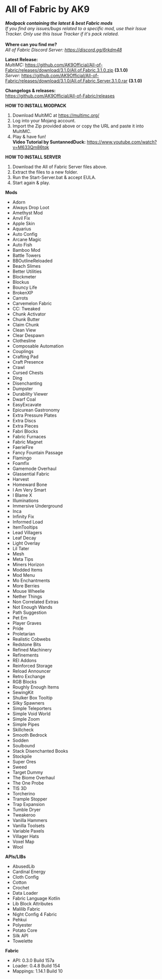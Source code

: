 # All of Fabric by AK9
***Modpack containing the latest &amp; best Fabric mods*** \
*If you find any issues/bugs related to a specific mod, use their Issue Tracker. Only use this Issue Tracker if it's pack related.*\
\
**Where can you find me?**\
*All of Fabric Discord Server: https://discord.gg/6rkdm48*

**Latest Release:**\
*MultiMC:*
https://github.com/AK9Official/All-of-Fabric/releases/download/3.1.0/All.of.Fabric.3.1.0.zip **(3.1.0)**\
*Server:*
https://github.com/AK9Official/All-of-Fabric/releases/download/3.1.0/All.of.Fabric.Server.3.1.0.rar **(3.1.0)**


**Changelogs & releases:**\
https://github.com/AK9Official/All-of-Fabric/releases 


**HOW TO INSTALL MODPACK**
1. Download MultiMC at https://multimc.org/
2. Log into your Mojang account.
3. Import the Zip provided above or copy the URL and paste it into MultiMC.
4. Play & have fun!\
**Video Tutorial by SuntannedDuck:** https://www.youtube.com/watch?v=M633Qm86tqk

**HOW TO INSTALL SERVER**
1. Download the All of Fabric Server files above.
2. Extract the files to a new folder.
3. Run the Start-Server.bat & accept EULA.
4. Start again & play.


**Mods**
+ Adorn
+ Always Drop Loot
+ Amethyst Mod
+ Anvil Fix
+ Apple Skin
+ Aquarius
+ Auto Config
+ Arcane Magic
+ Auto Fish
+ Bamboo Mod
+ Battle Towers
+ BBOutlineReloaded
+ Beach Slimes
+ Better Utilities
+ Blockmeter
+ Blockus
+ Bouncy Life
+ BrokenXP
+ Carrots
+ Carvemelon Fabric
+ CC: Tweaked
+ Chunk Activator
+ Chunk Butter
+ Claim Chunk
+ Clean View
+ Clear Despawn
+ Clothesline
+ Composable Automation
+ Couplings
+ Crafting Pad
+ Craft Presence
+ Crawl
+ Cursed Chests
+ Ding
+ Disenchanting
+ Dumpster
+ Durability Viewer
+ Dwarf Coal
+ EasyExcavate
+ Epicurean Gastronomy
+ Extra Pressure Plates
+ Extra Discs
+ Extra Pieces
+ Fabri Blocks
+ Fabric Furnaces
+ Fabric Magnet
+ FaerieFire
+ Fancy Fountain Passage
+ Flamingo
+ Foamfix
+ Gamemode Overhaul
+ Glassential Fabric
+ Harvest
+ Homeward Bone
+ I Am Very Smart
+ I Blame X
+ Illuminations
+ Immersive Underground
+ Inca
+ Infinity Fix
+ Informed Load
+ ItemTooltips
+ Lead Villagers
+ Leaf Decay
+ Light Overlay
+ Lil Tater
+ Mesh
+ Meta Tips
+ Miners Horizon
+ Modded Items
+ Mod Menu
+ Mo Enchantments
+ More Berries
+ Mouse Wheelie
+ Nether Things
+ Non Correlated Extras
+ Not Enough Wands
+ Path Suggestion
+ Pet Em
+ Player Graves
+ Pride
+ Proletarian
+ Realistic Cobwebs
+ Redstone Bits
+ Refined Machinery
+ Refinements
+ REI Addons
+ Reinforced Storage
+ Reload Announcer
+ Retro Exchange
+ RGB Blocks
+ Roughly Enough Items
+ SewingKit
+ Shulker Box Tooltip
+ Silky Spawners
+ Simple Teleporters
+ Simple Void World
+ Simple Zoom
+ Simple Pipes
+ Skillcheck
+ Smooth Bedrock
+ Sodden
+ Soulbound
+ Stack Disenchanted Books
+ Stockpile
+ Super Ores
+ Sweed
+ Target Dummy
+ The Biome Overhaul
+ The One Probe
+ TIS 3D
+ Torcherino
+ Trample Stopper
+ Trap Expansion
+ Tumble Dryer
+ Tweakeroo
+ Vanilla Hammers
+ Vanilla Toolsets
+ Variable Paxels
+ Villager Hats
+ Voxel Map
+ Wool

**APIs/LIBs**
+ AbusedLib
+ Cardinal Energy
+ Cloth Config
+ Cotton
+ Crochet
+ Data Loader
+ Fabric Language Kotlin
+ Lib Block Attributes
+ Malilib Fabric
+ Night Config 4 Fabric
+ Pehkui
+ Polyester
+ Potato Core
+ Silk API
+ Towelette

**Fabric**
+ API: 0.3.0 Build 157a
+ Loader: 0.4.8 Build 154
+ Mappings: 1.14.1 Build 10

